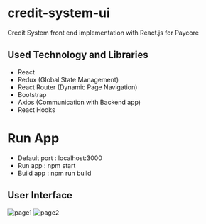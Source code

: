 # credit-system-ui
Credit System front end implementation with React.js for Paycore

## Used Technology and Libraries
* React
* Redux (Global State Management)
* React Router (Dynamic Page Navigation)
* Bootstrap 
* Axios (Communication with Backend app)
* React Hooks

# Run App
* Default port : localhost:3000
* Run app : npm start
* Build app : npm run build 

## User Interface

![page1](https://user-images.githubusercontent.com/56760679/155883968-d40256c3-84c0-4f88-b99f-a908d966e260.png)
![page2](https://user-images.githubusercontent.com/56760679/155883972-74ee5072-96da-47a1-8368-3acdf041c6f0.png)
